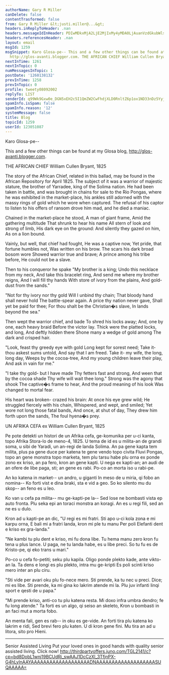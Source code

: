 ```yaml
---
authorName: Gary R Miller
canDelete: false
contentTrasformed: false
from: Gary R Miller &lt;justi.miller@...&gt;
headers.inReplyToHeader: .nan
headers.messageIdInHeader: PDIwMDkxMjA2LjE2MjIxMy4yMDA0LjAuanVzdGkubWlsbGVyQGp1bm8uY29tPg==
headers.referencesHeader: .nan
layout: email
msgId: 1259
msgSnippet: Karo Glosa-pe-- This and a few other things can be found at my Glosa blog,
  http://glos-avanti.blogger.com. THE AFRICAN CHIEF William Cullen Bryant, 1825 The
nextInTime: 1261
nextInTopic: 0
numMessagesInTopic: 1
postDate: '1260138132'
prevInTime: 1258
prevInTopic: 0
profile: tweety08092002
replyTo: LIST
senderId: q99Wk9Gxw0e_DGN5xEH2c5I1QmZW2CwFhdjXLD0RnltZ6p1ox1ND33nDz5YyjJwOugRtWnu1uOOz8ZBDCFUz4F7GhvLhoVG3hLC6oA
spamInfo.isSpam: false
spamInfo.reason: '12'
systemMessage: false
title: Blog
topicId: 1259
userId: 123051087
---
```


Karo Glosa-pe--

This and a few other things can be found at my Glosa blog,
http://glos-avanti.blogger.com.

 THE AFRICAN CHIEF 
 William Cullen Bryant, 1825

The story of the African Chief, related in this ballad, may be found in
the African Repository for April 1825. The subject of it was a warrior of
majestic stature, the brother of Yarradee, king of the Solima nation. He
had been taken in battle, and was brought in chains for sale to the Rio
Pongas, where he was exhibited in the market-place, his ankles still
adorned with the massy rings of gold which he wore when captured. The
refusal of his captor to listen to his offers of ransom drove him mad,
and he died a maniac. 

Chained in the market-place he stood,  A man of giant frame, 
Amid the gathering multitude  That shrunk to hear his name
All stern of look and strong of limb,  His dark eye on the ground:
And silently they gazed on him,  As on a lion bound. 

Vainly, but well, that chief had fought,  He was a captive now, 
Yet pride, that fortune humbles not,  Was written on his brow.
The scars his dark broad bosom wore  Showed warrior true and brave; 
A prince among his tribe before,  He could not be a slave. 

Then to his conqueror he spake  "My brother is a king; 
Undo this necklace from my neck,  And take this bracelet ring, 
And send me where my brother reigns,  And I will fill thy hands 
With store of ivory from the plains, And gold-dust from the sands." 

"Not for thy ivory nor thy gold  Will I unbind thy chain; 
That bloody hand shall never hold  The battle-spear again.
A price thy nation never gave,  Shall yet be paid for thee;
For thou shalt be the Christian�s slave,  In lands beyond the sea." 

Then wept the warrior chief, and bade  To shred his locks away; 
And, one by one, each heavy braid  Before the victor lay.
Thick were the platted locks, and long,  And deftly hidden there 
Shone many a wedge of gold among  The dark and crisped hair. 

"Look, feast thy greedy eye with gold  Long kept for sorest need; 
Take it- thou askest sums untold, And say that I am freed.
Take it- my wife, the long, long day,  Weeps by the cocoa-tree, 
And my young children leave their play,  And ask in vain for me." 

"I take thy gold- but I have made  Thy fetters fast and strong, 
And ween that by the cocoa shade  Thy wife will wait thee long." 
Strong was the agony that shook  The captive�s frame to hear, 
And the proud meaning of his look Was changed to mortal fear. 

His heart was broken- crazed his brain:  At once his eye grew wild; 
He struggled fiercely with his chain,  Whispered, and wept, and smiled; 
Yet wore not long those fatal bands,  And once, at shut of day, 
They drew him forth upon the sands,  The foul hyena�s prey. 

 UN AFRIKA CEFA
 ex William Cullen Bryant, 1825

Pe pote detekti un histori de un Afrika cefa, ge-komunika per u-ci kanta,
topo Afrika Stora-lo de meno-4, 1825.  U tema de id es u milita-an de
grandi soma, u sibi de Yaradi, un an-regi de landa Solima.  An pa gene
kapta tem milita, plus pa gene duce per katena te gene vendo topo civita
Fluvi Pongas, topo an gene monstra topo marketa, tem plu tarsu habe plu
orna ex ponde zono ex kriso, an pa fero, kron an gene kapti.  U nega ex
kapti-an; an audi de an ofere de libe paga, sti; an gene es rabi.  Po-co
an morta iso u rabi-pe.

An ko katena in market-- un andro, u giganti
In meso de u miria, qi fobo an nomina--
Ko forti vist e dina braki, sta e vid a geo.
So ko silento mu du skop-- an feno es u leo.

Ko van u cefa pa milita-- mu ge-kapti-pe la--
Sed lose ne bombasti vista ep auto fronta.
Plu seka epi an toraci monstra an koragi.
An es u regi fili, sed an ne es u dulo.

Kron ad u kapti-pe an dic, "U regi es mi fratri.
Sti apo u-ci kola zona e mi karpu orna,
E bali mi a fratri landa, kron mi ple tu manu
Per poli Elefanti dent e kriso ex gra-landa."

"Ne kambi tu plu dent e kriso, mi fu dona libe.
Tu hema manu zero kron fu tena u plus lance.
U paga, ne tu landa habe, es u libe preci.
So tu fu es de Kristo-pe, qi eko trans u mari."

Po-co u cefa fo-petiti; seku plu kapila.
Oligo ponde plekto kade, ante vikto-an la.
Ta dens e longi es plu plekto, intra mu ge-kripti
Es poli scinti kriso mero inter an plu ciru.

"Sti vide per avari oku plu fo-nece mero.
Sti prende, ka tu nec u preci.  Dice; mi es libe.
Sti prende, ka mi gina ko lakrim atende mi la.
Plu juv infanti linqi sport e qesti de u papa."

"Mi prende kriso, anti-co tu plu katena resta.
Mi doxo infra umbra dendro; fe fu long atende."
Ta forti es un algo, qi seiso an skeleto,
Kron u bombasti in an faci mut a morta fobo.

An menta fali, gen es rab-- in oku es ge-vide.
An forti tira plu katena ko lakrim e ridi,
Sed brevi fero plu katen.  U di kron gene fini.
Mu tira an ad u litora, sito pro Hieni.
____________________________________________________________
Senior Assisted Living
Put your loved ones in good hands with quality senior assisted living. Click now!
http://thirdpartyoffers.juno.com/TGL2141/c?cp=bd8DobL1wnj19BCUdRj_swAAJ1DcCzXl_3TfjnPX-G4hLylnAAYAAAAAAAAAAAAAAAAAAADNAAAAAAAAAAAAAAAAAAASUQAAAAA=

